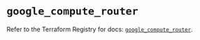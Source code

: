 # `google_compute_router`

Refer to the Terraform Registry for docs: [`google_compute_router`](https://registry.terraform.io/providers/hashicorp/google-beta/6.44.0/docs/resources/google_compute_router).
